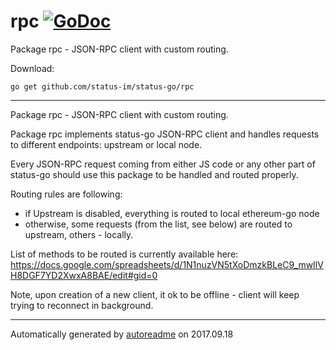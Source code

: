 # rpc [![GoDoc](https://godoc.org/github.com/status-im/status-go/rpc?status.png)](https://godoc.org/github.com/status-im/status-go/rpc)
Package rpc - JSON-RPC client with custom routing.

Download:
```shell
go get github.com/status-im/status-go/rpc
```

* * *
Package rpc - JSON-RPC client with custom routing.

Package rpc implements status-go JSON-RPC client and handles
requests to different endpoints: upstream or local node.

Every JSON-RPC request coming from either JS code or any other part
of status-go should use this package to be handled and routed properly.

Routing rules are following:

- if Upstream is disabled, everything is routed to local ethereum-go node
- otherwise, some requests (from the list, see below) are routed to upstream, others - locally.

List of methods to be routed is currently available here: https://docs.google.com/spreadsheets/d/1N1nuzVN5tXoDmzkBLeC9_mwIlVH8DGF7YD2XwxA8BAE/edit#gid=0

Note, upon creation of a new client, it ok to be offline - client will keep trying to reconnect in background.



* * *
Automatically generated by [autoreadme](https://github.com/jimmyfrasche/autoreadme) on 2017.09.18
